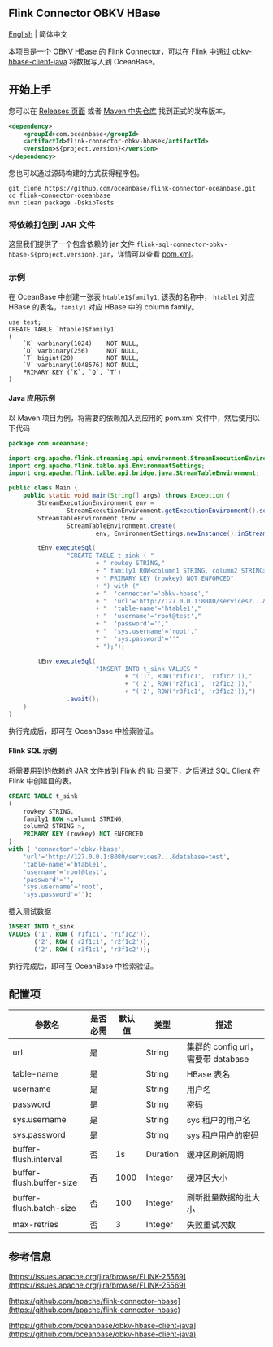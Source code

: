 ## Flink Connector OBKV HBase

[English](flink-connector-obkv-hbase.md) | 简体中文

本项目是一个 OBKV HBase 的 Flink Connector，可以在 Flink 中通过 [obkv-hbase-client-java](https://github.com/oceanbase/obkv-hbase-client-java) 将数据写入到 OceanBase。

## 开始上手

您可以在 [Releases 页面](https://github.com/oceanbase/flink-connector-oceanbase/releases) 或者 [Maven 中央仓库](https://mvnrepository.com/artifact/com.oceanbase/flink-connector-oceanbase) 找到正式的发布版本。

```xml
<dependency>
    <groupId>com.oceanbase</groupId>
    <artifactId>flink-connector-obkv-hbase</artifactId>
    <version>${project.version}</version>
</dependency>
```

您也可以通过源码构建的方式获得程序包。

```shell
git clone https://github.com/oceanbase/flink-connector-oceanbase.git
cd flink-connector-oceanbase
mvn clean package -DskipTests
```

### 将依赖打包到 JAR 文件

这里我们提供了一个包含依赖的 jar 文件 `flink-sql-connector-obkv-hbase-${project.version}.jar`，详情可以查看 [pom.xml](../../flink-connector-obkv-hbase/pom.xml)。

### 示例

在 OceanBase 中创建一张表 `htable1$family1`, 该表的名称中， `htable1` 对应 HBase 的表名，`family1` 对应 HBase 中的 column family。

```mysql
use test;
CREATE TABLE `htable1$family1`
(
    `K` varbinary(1024)    NOT NULL,
    `Q` varbinary(256)     NOT NULL,
    `T` bigint(20)         NOT NULL,
    `V` varbinary(1048576) NOT NULL,
    PRIMARY KEY (`K`, `Q`, `T`)
)
```

#### Java 应用示例

以 Maven 项目为例，将需要的依赖加入到应用的 pom.xml 文件中，然后使用以下代码

```java
package com.oceanbase;

import org.apache.flink.streaming.api.environment.StreamExecutionEnvironment;
import org.apache.flink.table.api.EnvironmentSettings;
import org.apache.flink.table.api.bridge.java.StreamTableEnvironment;

public class Main {
    public static void main(String[] args) throws Exception {
        StreamExecutionEnvironment env =
                StreamExecutionEnvironment.getExecutionEnvironment().setParallelism(1);
        StreamTableEnvironment tEnv =
                StreamTableEnvironment.create(
                        env, EnvironmentSettings.newInstance().inStreamingMode().build());

        tEnv.executeSql(
                "CREATE TABLE t_sink ( "
                        + " rowkey STRING,"
                        + " family1 ROW<column1 STRING, column2 STRING>,"
                        + " PRIMARY KEY (rowkey) NOT ENFORCED"
                        + ") with ("
                        + "  'connector'='obkv-hbase',"
                        + "  'url'='http://127.0.0.1:8080/services?...&database=test',"
                        + "  'table-name'='htable1',"
                        + "  'username'='root@test',"
                        + "  'password'='',"
                        + "  'sys.username'='root',"
                        + "  'sys.password'=''"
                        + ");");

        tEnv.executeSql(
                        "INSERT INTO t_sink VALUES "
                                + "('1', ROW('r1f1c1', 'r1f1c2')),"
                                + "('2', ROW('r2f1c1', 'r2f1c2')),"
                                + "('2', ROW('r3f1c1', 'r3f1c2'));")
                .await();
    }
}
```

执行完成后，即可在 OceanBase 中检索验证。

#### Flink SQL 示例

将需要用到的依赖的 JAR 文件放到 Flink 的 lib 目录下，之后通过 SQL Client 在 Flink 中创建目的表。

```sql
CREATE TABLE t_sink
(
    rowkey STRING,
    family1 ROW <column1 STRING,
    column2 STRING >,
    PRIMARY KEY (rowkey) NOT ENFORCED
)
with ( 'connector'='obkv-hbase',
    'url'='http://127.0.0.1:8080/services?...&database=test',
    'table-name'='htable1',
    'username'='root@test',
    'password'='',
    'sys.username'='root',
    'sys.password'='');
```

插入测试数据

```sql
INSERT INTO t_sink
VALUES ('1', ROW ('r1f1c1', 'r1f1c2')),
       ('2', ROW ('r2f1c1', 'r2f1c2')),
       ('2', ROW ('r3f1c1', 'r3f1c2'));
```

执行完成后，即可在 OceanBase 中检索验证。

## 配置项

| 参数名                      | 是否必需 | 默认值  | 类型       | 描述                          |
|--------------------------|------|------|----------|-----------------------------|
| url                      | 是    |      | String   | 集群的 config url，需要带 database |
| table-name               | 是    |      | String   | HBase 表名                    |
| username                 | 是    |      | String   | 用户名                         |
| password                 | 是    |      | String   | 密码                          |
| sys.username             | 是    |      | String   | sys 租户的用户名                  |
| sys.password             | 是    |      | String   | sys 租户用户的密码                 | |
| buffer-flush.interval    | 否    | 1s   | Duration | 缓冲区刷新周期                     |
| buffer-flush.buffer-size | 否    | 1000 | Integer  | 缓冲区大小                       |
| buffer-flush.batch-size  | 否    | 100  | Integer  | 刷新批量数据的批大小                  |
| max-retries              | 否    | 3    | Integer  | 失败重试次数                      |

## 参考信息

[https://issues.apache.org/jira/browse/FLINK-25569](https://issues.apache.org/jira/browse/FLINK-25569)

[https://github.com/apache/flink-connector-hbase](https://github.com/apache/flink-connector-hbase)

[https://github.com/oceanbase/obkv-hbase-client-java](https://github.com/oceanbase/obkv-hbase-client-java)


